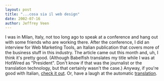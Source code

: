 ```yaml
--- 
layout: post
title: "...cosa sia il web design"
date: 2002-07-16
author: Jeffrey Veen
---
```

I was in Milan, Italy, not too long ago to speak at a conference and hang out with some friends who are working there. After the conference, I did an interview for Web Marketing Tools, an Italian publication that covers more of the business stuff in this industry. The article came out this month and, uh, I think it's pretty good. (Although Babelfish translates my title while I was at HotWired as "President". Don't know if that was the journalist or the translation technology, but that certainly wasn't the case.) Anyway, if you're good with Italian, <a href="http://www.wmtools.com/articolo.asp?ID=1118">check it out</a>. Or, have a laugh at the automatic <a href="http://fets3.freetranslation.com:5081/?Sequence=core&amp;Language=Italian/English&amp;Url=http%3a//www.wmtools.com/articolo.asp%3fID%3d1118">translation</a>.